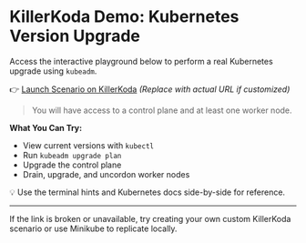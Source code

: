 # KillerKoda Demo: Kubernetes Version Upgrade

Access the interactive playground below to perform a real Kubernetes upgrade using `kubeadm`.

👉 [Launch Scenario on KillerKoda](https://killercoda.com/killer-shell-cka/scenario/cluster-upgrade) *(Replace with actual URL if customized)*

> You will have access to a control plane and at least one worker node.

**What You Can Try:**

* View current versions with `kubectl`
* Run `kubeadm upgrade plan`
* Upgrade the control plane
* Drain, upgrade, and uncordon worker nodes

💡 Use the terminal hints and Kubernetes docs side-by-side for reference.

---

If the link is broken or unavailable, try creating your own custom KillerKoda scenario or use Minikube to replicate locally.
